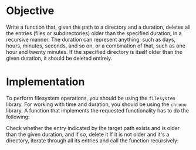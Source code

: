 # Objective

Write a function that, given the path to a directory and a duration, deletes all the entries (files or subdirectories) older than the specified duration, in a recursive manner. The duration can represent anything, such as days, hours, minutes, seconds, and so on, or a combination of that, such as one hour and twenty minutes. If the specified directory is itself older than the given duration, it should be deleted entirely.

# Implementation

To perform filesystem operations, you should be using the `filesystem` library. For working with time and duration, you should be using the `chrono` library. A function that implements the requested functionality has to do the following:

Check whether the entry indicated by the target path exists and is older than the given duration, and if so, delete it
If it is not older and it's a directory, iterate through all its entries and call the function recursively: